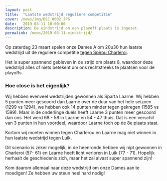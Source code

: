 ```yaml
---
layout: post
title:  "Laatste wedstrijd reguliere competitie"
cover: /news/img/DSC_0002.JPG
date:   2019-03-11 10:00:00
description: De eindstrijd om een playoff plaats is ingezet.
permalink: /news/2019-03-11-eindstrijd/
---
```


Op zaterdag 23 maart spelen onze Dames A om 20u30 hun laatste wedstrijd uit de reguliere competitie [tegen Spirou Charleroi](/match/?matchid=BVBL18199180NADSE11ABL).

Het is super spannend gebleven in de strijd om plaats 8, waardoor deze wedstrijd alles of niets betekent om ons rechtstreeks te plaatsen voor de playoffs.

### Hoe close is het eigenlijk?

Wij hebben evenveel wedstrijden gewonnen als Sparta Laarne. Wij hebben 5 punten meer gescoord dan Laarne over de duur van het hele seizoen (1299 vs 1294), we hebben ook 14 punten minder tegen gekregen (1585 vs 1599). Maar in de onderlinge duels heeft Laarne 3 punten meer gescoord dan ons. Het werd 68 - 58 in Laarne en 54 - 47 thuis. Dat is een verschil van 3 punten in hun voordeel, waardoor Laarne toch op de 8e plaats staat.

Kortom wij moeten winnen tegen Charlerou en Laarne mag niet winnen in hun laatste wedstrijd tegen Luik.

Dit scenario is zeker mogelijk, in de heenronde hebben wij nipt gewonnen in Charleroi (57- 61) en Laarne heeft licht verloren in Luik (77 - 71). Hopelijk herhaalt de geschiedenis zich, maar het zal alvast super spannend zijn!

Kom daarom allemaal naar deze wedstrijd om onze Dames aan te moedigen! Ze hebben uw steun heel hard nodig!